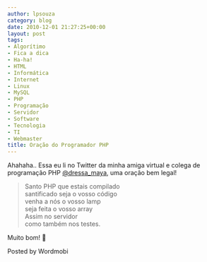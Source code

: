 ```yaml
---
author: lpsouza
category: blog
date: 2010-12-01 21:27:25+00:00
layout: post
tags:
- Algorítimo
- Fica a dica
- Ha-ha!
- HTML
- Informática
- Internet
- Linux
- MySQL
- PHP
- Programação
- Servidor
- Software
- Tecnologia
- TI
- Webmaster
title: Oração do Programador PHP
---
```


Ahahaha.. Essa eu li no Twitter da minha amiga virtual e colega de programação PHP [@dressa_maya](http://twitter.com/dressa_maya), uma oração bem legal!

> Santo PHP que estais compilado  
> santificado seja o vosso código  
> venha a nós o vosso lamp  
> seja feita o vosso array  
> Assim no servidor  
> como também nos testes.

Muito bom! 🙂

Posted by Wordmobi